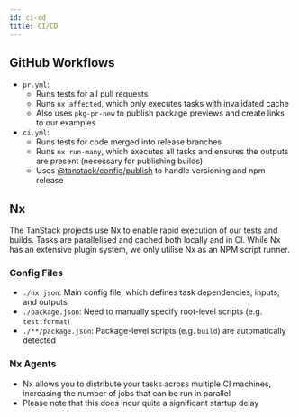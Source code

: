 ```yaml
---
id: ci-cd
title: CI/CD
---
```


## GitHub Workflows

- `pr.yml`:
    - Runs tests for all pull requests
    - Runs `nx affected`, which only executes tasks with invalidated cache
    - Also uses `pkg-pr-new` to publish package previews and create links to our examples
- `ci.yml`:
    - Runs tests for code merged into release branches
    - Runs `nx run-many`, which executes all tasks and ensures the outputs are present (necessary for publishing builds)
    - Uses [@tanstack/config/publish](../publish) to handle versioning and npm release

## Nx

The TanStack projects use Nx to enable rapid execution of our tests and builds. Tasks are parallelised and cached both locally and in CI. While Nx has an extensive plugin system, we only utilise Nx as an NPM script runner.

### Config Files

- `./nx.json`: Main config file, which defines task dependencies, inputs, and outputs
- `./package.json`: Need to manually specify root-level scripts (e.g. `test:format`)
- `./**/package.json`: Package-level scripts (e.g. `build`) are automatically detected

### Nx Agents

- Nx allows you to distribute your tasks across multiple CI machines, increasing the number of jobs that can be run in parallel
- Please note that this does incur quite a significant startup delay
